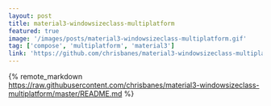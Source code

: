 ```yaml
---
layout: post
title: material3-windowsizeclass-multiplatform
featured: true
image: '/images/posts/material3-windowsizeclass-multiplatform.gif'
tag: ['compose', 'multiplatform', 'material3']
link: 'https://github.com/chrisbanes/material3-windowsizeclass-multiplatform'
---
```


{% remote_markdown https://raw.githubusercontent.com/chrisbanes/material3-windowsizeclass-multiplatform/master/README.md %}
